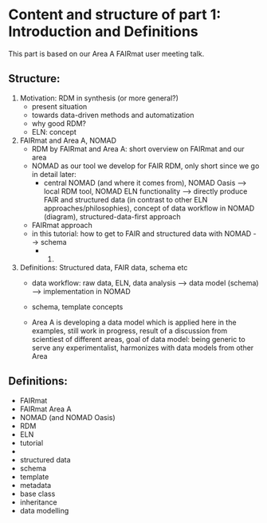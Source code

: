 # Content and structure of part 1: Introduction and Definitions

This part is based on our Area A FAIRmat user meeting talk.

## Structure:
1. Motivation: RDM in synthesis (or more general?)
   * present situation 
   * towards data-driven methods and automatization
   * why good RDM?
   * ELN: concept 
2. FAIRmat and Area A, NOMAD
   * RDM by FAIRmat and Area A: short overview on FAIRmat and our area
   * NOMAD as our tool we develop for FAIR RDM, only short since we go in detail later:
     * central NOMAD (and where it comes from), NOMAD Oasis --> local RDM tool, NOMAD ELN functionality --> directly produce FAIR and structured data (in contrast to other ELN approaches/philosophies), concept of data workflow in NOMAD (diagram), structured-data-first approach
   * FAIRmat approach
   * in this tutorial: how to get to FAIR and structured data with NOMAD --> schema 
     * 1. 
3. Definitions: Structured data, FAIR data, schema etc
   * data workflow: raw data, ELN, data analysis --> data model (schema) --> implementation in NOMAD
   * schema, template concepts
   
   * Area A is developing a data model which is applied here in the examples, still work in progress, result of a discussion from scientiest of different areas, goal of data model: being generic to serve any experimentalist, harmonizes with data models from other Area



## Definitions:
* FAIRmat
* FAIRmat Area A
* NOMAD (and NOMAD Oasis)
* RDM
* ELN
* tutorial
* 
* structured data
* schema
* template
* metadata
* base class
* inheritance
* data modelling 